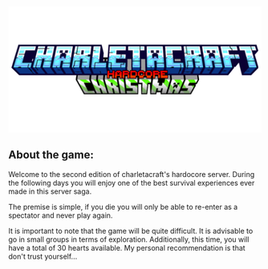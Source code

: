![CharletaCraft2](img/charletaTitle.png)
## About the game:
Welcome to the second edition of charletacraft's hardocore server. During the following days you will enjoy one of the best survival experiences ever made in this server saga.

The premise is simple, if you die you will only be able to re-enter as a spectator and never play again.

It is important to note that the game will be quite difficult. It is advisable to go in small groups in terms of exploration. Additionally, this time, you will have a total of 30 hearts available. My personal recommendation is that don't trust yourself...
